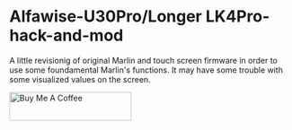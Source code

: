# Alfawise-U30Pro/Longer LK4Pro-hack-and-mod
A little revisionig of original Marlin and touch screen firmware in order to use some foundamental Marlin's functions. It may have some trouble with some visualized values on the screen.

<a href="https://www.paypal.me/BsCmOD" target="_blank"><img src="https://cdn.buymeacoffee.com/buttons/default-orange.png" alt="Buy Me A Coffee" style="height: 51px !important;width: 217px !important;" ></a>
